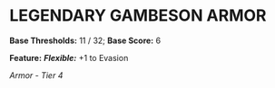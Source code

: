 # LEGENDARY GAMBESON ARMOR

**Base Thresholds:** 11 / 32; **Base Score:** 6

**Feature:** ***Flexible:*** +1 to Evasion

*Armor - Tier 4*